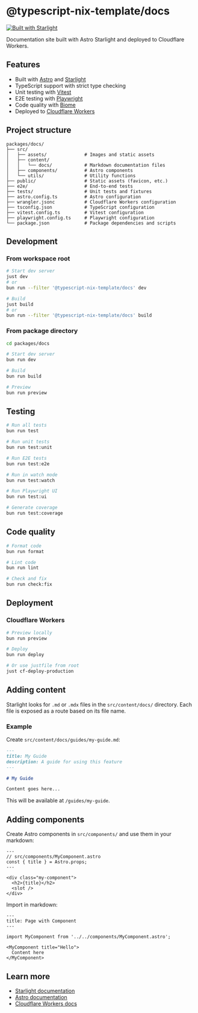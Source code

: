 # @typescript-nix-template/docs

[![Built with Starlight](https://astro.badg.es/v2/built-with-starlight/tiny.svg)](https://starlight.astro.build)

Documentation site built with Astro Starlight and deployed to Cloudflare Workers.

## Features

- Built with [Astro](https://astro.build) and [Starlight](https://starlight.astro.build)
- TypeScript support with strict type checking
- Unit testing with [Vitest](https://vitest.dev)
- E2E testing with [Playwright](https://playwright.dev)
- Code quality with [Biome](https://biomejs.dev)
- Deployed to [Cloudflare Workers](https://workers.cloudflare.com)

## Project structure

```
packages/docs/
├── src/
│   ├── assets/              # Images and static assets
│   ├── content/
│   │   └── docs/            # Markdown documentation files
│   ├── components/          # Astro components
│   └── utils/               # Utility functions
├── public/                  # Static assets (favicon, etc.)
├── e2e/                     # End-to-end tests
├── tests/                   # Unit tests and fixtures
├── astro.config.ts          # Astro configuration
├── wrangler.jsonc           # Cloudflare Workers configuration
├── tsconfig.json            # TypeScript configuration
├── vitest.config.ts         # Vitest configuration
├── playwright.config.ts     # Playwright configuration
└── package.json             # Package dependencies and scripts
```

## Development

### From workspace root

```bash
# Start dev server
just dev
# or
bun run --filter '@typescript-nix-template/docs' dev

# Build
just build
# or
bun run --filter '@typescript-nix-template/docs' build
```

### From package directory

```bash
cd packages/docs

# Start dev server
bun run dev

# Build
bun run build

# Preview
bun run preview
```

## Testing

```bash
# Run all tests
bun run test

# Run unit tests
bun run test:unit

# Run E2E tests
bun run test:e2e

# Run in watch mode
bun run test:watch

# Run Playwright UI
bun run test:ui

# Generate coverage
bun run test:coverage
```

## Code quality

```bash
# Format code
bun run format

# Lint code
bun run lint

# Check and fix
bun run check:fix
```

## Deployment

### Cloudflare Workers

```bash
# Preview locally
bun run preview

# Deploy
bun run deploy

# Or use justfile from root
just cf-deploy-production
```

## Adding content

Starlight looks for `.md` or `.mdx` files in the `src/content/docs/` directory.
Each file is exposed as a route based on its file name.

### Example

Create `src/content/docs/guides/my-guide.md`:

```markdown
---
title: My Guide
description: A guide for using this feature
---

# My Guide

Content goes here...
```

This will be available at `/guides/my-guide`.

## Adding components

Create Astro components in `src/components/` and use them in your markdown:

```astro
---
// src/components/MyComponent.astro
const { title } = Astro.props;
---

<div class="my-component">
  <h2>{title}</h2>
  <slot />
</div>
```

Import in markdown:

```mdx
---
title: Page with Component
---

import MyComponent from '../../components/MyComponent.astro';

<MyComponent title="Hello">
  Content here
</MyComponent>
```

## Learn more

- [Starlight documentation](https://starlight.astro.build/)
- [Astro documentation](https://docs.astro.build)
- [Cloudflare Workers docs](https://developers.cloudflare.com/workers/)
